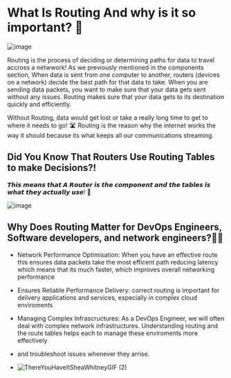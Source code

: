 # What Is Routing And why is it so important? 🤔

![image](https://github.com/user-attachments/assets/f942f694-8e4b-4539-b0d4-f7b153ac236e)

Routing is the process of deciding or determining paths for data to travel accross a netwwork!
As we previously mentioned in the components section, When data is sent from one computer to another, routers (devices on a network) decide the best path for that data to take.
When you are sending data packets, you want to make sure that your data gets sent without any issues.
Routing makes sure that your data gets to its destination quickly and efficiently.

Without Routing, data would get lost or take a really long time to get to where it needs to go! 🛣️
Routing is the reason why the internet works the way it should because its what keeps all our communications streaming.

## Did You Know That Routers Use Routing Tables to make Decisions?!

𝙏𝙝𝙞𝙨 𝙢𝙚𝙖𝙣𝙨 𝙩𝙝𝙖𝙩 𝘼 𝙍𝙤𝙪𝙩𝙚𝙧 𝙞𝙨 𝙩𝙝𝙚 𝙘𝙤𝙢𝙥𝙤𝙣𝙚𝙣𝙩 𝙖𝙣𝙙 𝙩𝙝𝙚 𝙩𝙖𝙗𝙡𝙚𝙨 𝙞𝙨 𝙬𝙝𝙖𝙩 𝙩𝙝𝙚𝙮 𝙖𝙘𝙩𝙪𝙖𝙡𝙡𝙮 𝙪𝙨𝙚! 🙌

![image](https://github.com/user-attachments/assets/47c10be4-af46-48ad-8e1a-ea4574b4f0eb)

## Why Does Routing Matter for DevOps Engineers, Software developers, and network engineers?🤔🚨

- Network Performance Optimisation: When you have an effective route this ensures data packets take the most efficent path reducing latency which
 means that its much faster, which improves overall networking performance

- Ensures Reliable Performance Delivery: correct routing is important for delivery applications and services, especially in complex cloud enviroments

- Managing Complex Infrascructures: As a DevOps Engineer, we will often deal with complex network infrastructures. Understanding routing and the route tables helps each to manage these enviroments more effectively
- and troubleshoot issues whenever they arrise.

- ![ThereYouHaveItSheaWhitneyGIF (2)](https://github.com/user-attachments/assets/02aa9483-eb47-42c0-a39f-854d6bb16b16)



